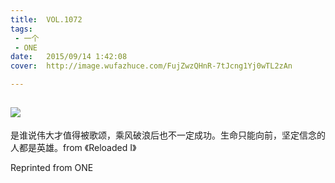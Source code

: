 ```yaml
---
title:	VOL.1072
tags:
 - 一个
 - ONE
date:	2015/09/14 1:42:08
cover:	http://image.wufazhuce.com/FujZwzQHnR-7tJcng1Yj0wTL2zAn

---
```

![](http://image.wufazhuce.com/FujZwzQHnR-7tJcng1Yj0wTL2zAn)
---

是谁说伟大才值得被歌颂，乘风破浪后也不一定成功。生命只能向前，坚定信念的人都是英雄。from 《Reloaded I》
 
Reprinted from ONE
